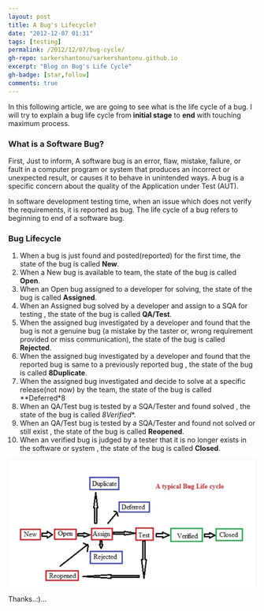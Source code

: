```yaml
---
layout: post
title: A Bug's Lifecycle?
date: "2012-12-07 01:31"
tags: [testing]
permalink: /2012/12/07/bug-cycle/
gh-repo: sarkershantonu/sarkershantonu.github.io
excerpt: "Blog on Bug's Life Cycle"
gh-badge: [star,follow]
comments: true
---
```

In this following article, we are going to see what is the life cycle of a bug. I will try to explain a bug life cycle from **initial stage** to **end** with touching maximum process.

### What is a Software Bug?
First, Just to inform, A software bug is an error, flaw, mistake, failure, or fault in a computer program or system that produces an incorrect or unexpected result, or causes it to behave in unintended ways. A bug is a specific concern about the quality of the Application under Test (AUT).

In software development testing time, when an issue which does not verify the requirements, it is reported as bug. The life cycle of a bug refers to beginning to end of a software bug. 

### Bug Lifecycle
1. When a bug is just found and posted(reported) for the first time, the state of the bug is called **New**.
2. When a New bug is available to team, the state of the bug is called **Open**. 
3. When an Open bug assigned to a developer for solving, the state of the bug is called **Assigned**.
4. When an Assigned bug solved by a developer and assign to a SQA for testing , the state of the bug is called **QA/Test**.
5. When the assigned bug investigated by a developer and found that the bug is not a genuine bug (a mistake by the taster or, wrong requirement provided or miss communication), the state of the bug is called **Rejected**. 
6.  When the assigned bug investigated by a developer and found that the reported bug is same to a previously reported bug , the state of the bug is called **8Duplicate**.
7. When the assigned bug investigated and decide to solve at a specific release(not now) by the team, the state of the bug is called **Deferred*8
8.  When an QA/Test bug is tested by a SQA/Tester and found solved , the state of the bug is called *8Verified**. 
9. When an QA/Test bug is tested by a SQA/Tester and found not solved or still exist  , the state of the bug is called **Reopened**. 
10. When an verified bug is judged by a tester that it is no longer exists in the software or system , the state of the bug is called **Closed**.

![bug-cycle](/images/testing/bug-cycle.JPG)

Thanks..:)...